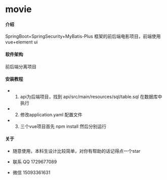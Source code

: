 # movie

#### 介绍
SpringBoot+SpringSecurity+MyBatis-Plus 框架的前后端电影项目，前端使用vue+element ui

#### 软件架构
前后端分离项目


#### 安装教程

- 1.  api为后端项目，找到 api/src/main/resources/sql/table.sql 在数据库中执行
- 2.  修改application.yaml 配置文件
- 3.  三个vue项目首先 npm install 然后分别运行


#### 关于

- 随意使用，本科生设计比较简单，对你有帮助的话记得点一个star

- 联系 QQ 1729677089
- 微信 15093361631